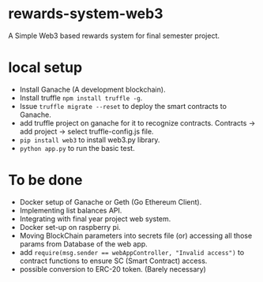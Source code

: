 # rewards-system-web3
A Simple Web3 based rewards system for final semester project.


# local setup

* Install Ganache (A development blockchain).
* Install truffle `npm install truffle -g`.
* Issue `truffle migrate --reset` to deploy the smart contracts to Ganache.
* add truffle project on ganache for it to recognize contracts. Contracts -> add project -> select truffle-config.js file.
* `pip install web3` to install web3.py library. 
* `python app.py` to run the basic test.


# To be done
* Docker setup of Ganache or Geth (Go Ethereum Client).
* Implementing list balances API.
* Integrating with final year project web system.
* Docker set-up on raspberry pi.
* Moving BlockChain parameters into secrets file (or) accessing all those params from Database of the web app.
* add `require(msg.sender == webAppController, "Invalid access")` to contract functions to ensure SC (Smart Contract) access.
* possible conversion to ERC-20 token. (Barely necessary)
